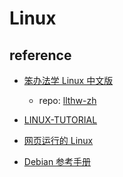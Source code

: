 # Linux

## reference

- [笨办法学 Linux 中文版](https://wizardforcel.gitbooks.io/llthw/content/)

  - repo: [llthw-zh](https://github.com/apachecn/llthw-zh)

- [LINUX-TUTORIAL](https://dunwu.github.io/linux-tutorial/)
- [网页运行的 Linux](https://bellard.org/jslinux/vm.html?url=https://bellard.org/jslinux/buildroot-x86.cfg)
- [Debian 参考手册](https://www.debian.org/doc/manuals/debian-reference/)
